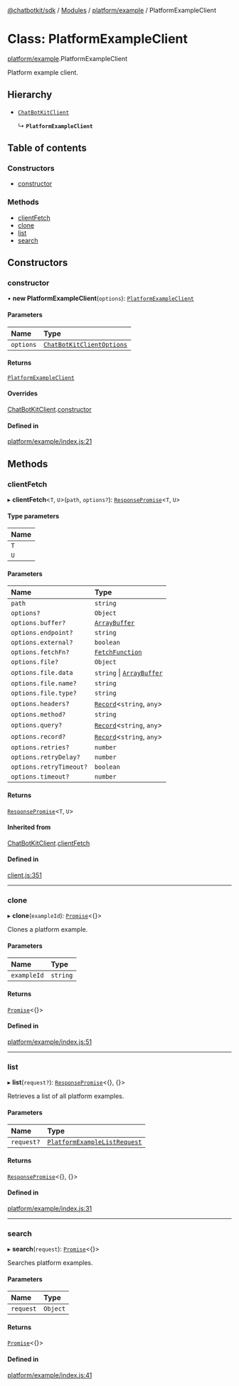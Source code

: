 [@chatbotkit/sdk](../README.md) / [Modules](../modules.md) / [platform/example](../modules/platform_example.md) / PlatformExampleClient

# Class: PlatformExampleClient

[platform/example](../modules/platform_example.md).PlatformExampleClient

Platform example client.

## Hierarchy

- [`ChatBotKitClient`](client.ChatBotKitClient.md)

  ↳ **`PlatformExampleClient`**

## Table of contents

### Constructors

- [constructor](platform_example.PlatformExampleClient.md#constructor)

### Methods

- [clientFetch](platform_example.PlatformExampleClient.md#clientfetch)
- [clone](platform_example.PlatformExampleClient.md#clone)
- [list](platform_example.PlatformExampleClient.md#list)
- [search](platform_example.PlatformExampleClient.md#search)

## Constructors

### constructor

• **new PlatformExampleClient**(`options`): [`PlatformExampleClient`](platform_example.PlatformExampleClient.md)

#### Parameters

| Name | Type |
| :------ | :------ |
| `options` | [`ChatBotKitClientOptions`](../interfaces/client.ChatBotKitClientOptions.md) |

#### Returns

[`PlatformExampleClient`](platform_example.PlatformExampleClient.md)

#### Overrides

[ChatBotKitClient](client.ChatBotKitClient.md).[constructor](client.ChatBotKitClient.md#constructor)

#### Defined in

[platform/example/index.js:21](https://github.com/chatbotkit/node-sdk/blob/main/packages/sdk/src/platform/example/index.js#L21)

## Methods

### clientFetch

▸ **clientFetch**\<`T`, `U`\>(`path`, `options?`): [`ResponsePromise`](client.ResponsePromise.md)\<`T`, `U`\>

#### Type parameters

| Name |
| :------ |
| `T` |
| `U` |

#### Parameters

| Name | Type |
| :------ | :------ |
| `path` | `string` |
| `options?` | `Object` |
| `options.buffer?` | [`ArrayBuffer`]( https://developer.mozilla.org/docs/Web/JavaScript/Reference/Global_Objects/ArrayBuffer ) |
| `options.endpoint?` | `string` |
| `options.external?` | `boolean` |
| `options.fetchFn?` | [`FetchFunction`](../modules/client.md#fetchfunction) |
| `options.file?` | `Object` |
| `options.file.data` | `string` \| [`ArrayBuffer`]( https://developer.mozilla.org/docs/Web/JavaScript/Reference/Global_Objects/ArrayBuffer ) |
| `options.file.name?` | `string` |
| `options.file.type?` | `string` |
| `options.headers?` | [`Record`]( https://www.typescriptlang.org/docs/handbook/utility-types.html#recordkeys-type )\<`string`, `any`\> |
| `options.method?` | `string` |
| `options.query?` | [`Record`]( https://www.typescriptlang.org/docs/handbook/utility-types.html#recordkeys-type )\<`string`, `any`\> |
| `options.record?` | [`Record`]( https://www.typescriptlang.org/docs/handbook/utility-types.html#recordkeys-type )\<`string`, `any`\> |
| `options.retries?` | `number` |
| `options.retryDelay?` | `number` |
| `options.retryTimeout?` | `boolean` |
| `options.timeout?` | `number` |

#### Returns

[`ResponsePromise`](client.ResponsePromise.md)\<`T`, `U`\>

#### Inherited from

[ChatBotKitClient](client.ChatBotKitClient.md).[clientFetch](client.ChatBotKitClient.md#clientfetch)

#### Defined in

[client.js:351](https://github.com/chatbotkit/node-sdk/blob/main/packages/sdk/src/client.js#L351)

___

### clone

▸ **clone**(`exampleId`): [`Promise`]( https://developer.mozilla.org/docs/Web/JavaScript/Reference/Global_Objects/Promise )\<{}\>

Clones a platform example.

#### Parameters

| Name | Type |
| :------ | :------ |
| `exampleId` | `string` |

#### Returns

[`Promise`]( https://developer.mozilla.org/docs/Web/JavaScript/Reference/Global_Objects/Promise )\<{}\>

#### Defined in

[platform/example/index.js:51](https://github.com/chatbotkit/node-sdk/blob/main/packages/sdk/src/platform/example/index.js#L51)

___

### list

▸ **list**(`request?`): [`ResponsePromise`](client.ResponsePromise.md)\<{}, {}\>

Retrieves a list of all platform examples.

#### Parameters

| Name | Type |
| :------ | :------ |
| `request?` | [`PlatformExampleListRequest`](../modules/platform_example_v1.md#platformexamplelistrequest) |

#### Returns

[`ResponsePromise`](client.ResponsePromise.md)\<{}, {}\>

#### Defined in

[platform/example/index.js:31](https://github.com/chatbotkit/node-sdk/blob/main/packages/sdk/src/platform/example/index.js#L31)

___

### search

▸ **search**(`request`): [`Promise`]( https://developer.mozilla.org/docs/Web/JavaScript/Reference/Global_Objects/Promise )\<{}\>

Searches platform examples.

#### Parameters

| Name | Type |
| :------ | :------ |
| `request` | `Object` |

#### Returns

[`Promise`]( https://developer.mozilla.org/docs/Web/JavaScript/Reference/Global_Objects/Promise )\<{}\>

#### Defined in

[platform/example/index.js:41](https://github.com/chatbotkit/node-sdk/blob/main/packages/sdk/src/platform/example/index.js#L41)
